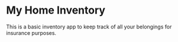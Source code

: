 # My Home Inventory
This is a basic inventory app to keep track of all your belongings for insurance purposes.  
